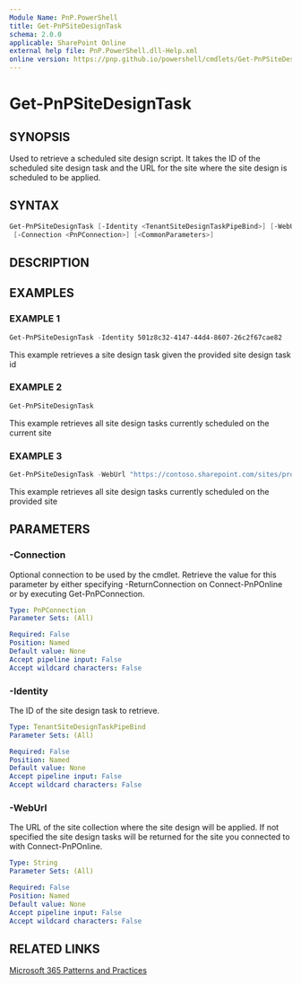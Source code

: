 ```yaml
---
Module Name: PnP.PowerShell
title: Get-PnPSiteDesignTask
schema: 2.0.0
applicable: SharePoint Online
external help file: PnP.PowerShell.dll-Help.xml
online version: https://pnp.github.io/powershell/cmdlets/Get-PnPSiteDesignTask.html
---
```

 
# Get-PnPSiteDesignTask

## SYNOPSIS
Used to retrieve a scheduled site design script. It takes the ID of the scheduled site design task and the URL for the site where the site design is scheduled to be applied.

## SYNTAX

```powershell
Get-PnPSiteDesignTask [-Identity <TenantSiteDesignTaskPipeBind>] [-WebUrl <String>] 
 [-Connection <PnPConnection>] [<CommonParameters>]
```

## DESCRIPTION

## EXAMPLES

### EXAMPLE 1
```powershell
Get-PnPSiteDesignTask -Identity 501z8c32-4147-44d4-8607-26c2f67cae82
```

This example retrieves a site design task given the provided site design task id

### EXAMPLE 2
```powershell
Get-PnPSiteDesignTask
```

This example retrieves all site design tasks currently scheduled on the current site

### EXAMPLE 3
```powershell
Get-PnPSiteDesignTask -WebUrl "https://contoso.sharepoint.com/sites/project"
```

This example retrieves all site design tasks currently scheduled on the provided site

## PARAMETERS

### -Connection
Optional connection to be used by the cmdlet. Retrieve the value for this parameter by either specifying -ReturnConnection on Connect-PnPOnline or by executing Get-PnPConnection.

```yaml
Type: PnPConnection
Parameter Sets: (All)

Required: False
Position: Named
Default value: None
Accept pipeline input: False
Accept wildcard characters: False
```

### -Identity
The ID of the site design task to retrieve.

```yaml
Type: TenantSiteDesignTaskPipeBind
Parameter Sets: (All)

Required: False
Position: Named
Default value: None
Accept pipeline input: False
Accept wildcard characters: False
```



### -WebUrl
The URL of the site collection where the site design will be applied. If not specified the site design tasks will be returned for the site you connected to with Connect-PnPOnline.

```yaml
Type: String
Parameter Sets: (All)

Required: False
Position: Named
Default value: None
Accept pipeline input: False
Accept wildcard characters: False
```

## RELATED LINKS

[Microsoft 365 Patterns and Practices](https://aka.ms/m365pnp)

